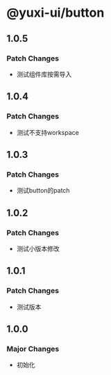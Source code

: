 # @yuxi-ui/button

## 1.0.5

### Patch Changes

- 测试组件库按需导入

## 1.0.4

### Patch Changes

- 测试不支持workspace

## 1.0.3

### Patch Changes

- 测试button的patch

## 1.0.2

### Patch Changes

- 测试小版本修改

## 1.0.1

### Patch Changes

- 测试版本

## 1.0.0

### Major Changes

- 初始化
